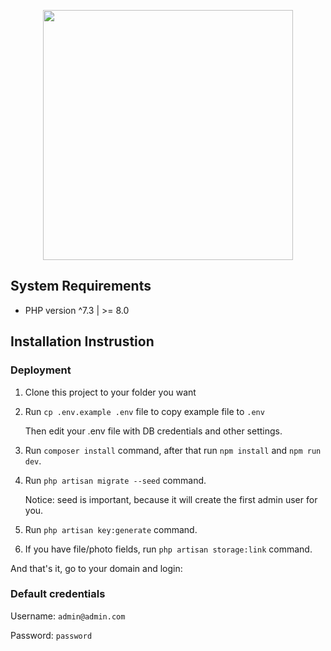 <p align="center"><a href="https://laravel.com" target="_blank"><img src="https://raw.githubusercontent.com/laravel/art/master/logo-lockup/5%20SVG/2%20CMYK/1%20Full%20Color/laravel-logolockup-cmyk-red.svg" width="400"></a></p>

## System Requirements
- PHP version ^7.3 | >= 8.0

## Installation Instrustion
### Deployment
1. Clone this project to your folder you want

2. Run `cp .env.example .env` file to copy example file to `.env`

     Then edit your .env file with DB credentials and other settings.
     
3. Run `composer install` command, after that run `npm install` and `npm run dev`.

4. Run `php artisan migrate --seed` command.

    Notice: seed is important, because it will create the first admin user for you.
    
5. Run `php artisan key:generate` command.

6. If you have file/photo fields, run `php artisan storage:link` command.

And that's it, go to your domain and login:

### Default credentials
Username: `admin@admin.com`

Password: `password`
